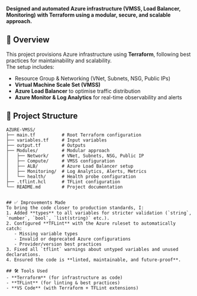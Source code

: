 **Designed and automated Azure infrastructure (VMSS, Load Balancer, Monitoring) with Terraform using a modular, secure, and scalable approach.**

## 📖 Overview
This project provisions Azure infrastructure using **Terraform**, following best practices for maintainability and scalability.  
The setup includes:
- Resource Group & Networking (VNet, Subnets, NSG, Public IPs)  
- **Virtual Machine Scale Set (VMSS)**  
- **Azure Load Balancer** to optimise traffic distribution  
- **Azure Monitor & Log Analytics** for real-time observability and alerts  

## 📂 Project Structure

```plaintext
AZURE-VMSS/
├── main.tf          # Root Terraform configuration
├── variables.tf     # Input variables
├── output.tf        # Outputs
├── Modules/         # Modular approach
│   ├── Network/     # VNet, Subnets, NSG, Public IP
│   ├── Compute/     # VMSS configuration
│   ├── ALB/         # Azure Load Balancer setup
│   ├── Monitoring/  # Log Analytics, Alerts, Metrics
│   └── health/      # Health probe configuration
├── .tflint.hcl      # TFLint configuration
└── README.md        # Project documentation


## ✅ Improvements Made
To bring the code closer to production standards, I:
1. Added **types** to all variables for stricter validation (`string`, `number`, `bool`, `list(string)` etc.).  
2. Configured **TFLint** with the Azure ruleset to automatically catch:  
   - Missing variable types  
   - Invalid or deprecated Azure configurations  
   - Provider/version best practices  
3. Fixed all `tflint` warnings about untyped variables and unused declarations.  
4. Ensured the code is **linted, maintainable, and future-proof**.  

## 🛠️ Tools Used
- **Terraform** (for infrastructure as code)  
- **TFLint** (for linting & best practices)  
- **VS Code** (with Terraform + TFLint extensions)  
